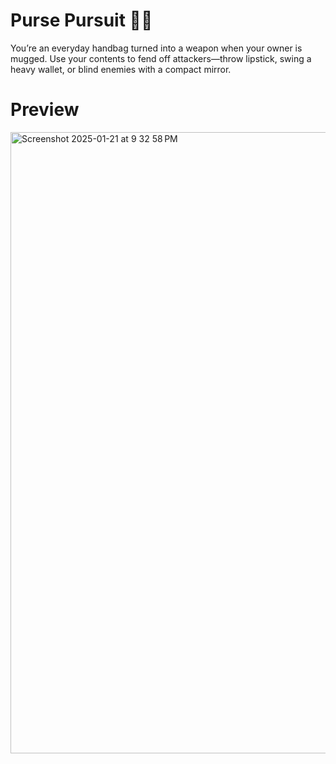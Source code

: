 # Purse Pursuit 👛💫
You’re an everyday handbag turned into a weapon when your owner is mugged. Use your contents to fend off attackers—throw lipstick, swing a heavy wallet, or blind enemies with a compact mirror.

# Preview
<img width="994" alt="Screenshot 2025-01-21 at 9 32 58 PM" src="https://github.com/user-attachments/assets/00986fe9-59a8-41d7-802c-a01734e5056e" />
